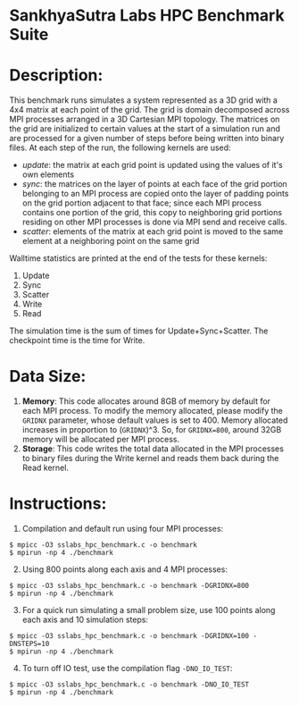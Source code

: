 # SankhyaSutra Labs HPC Benchmark Suite

Description:
============
This benchmark runs simulates a system represented as a 3D grid with a 4x4
matrix at each point of the grid. The grid is domain decomposed across MPI
processes arranged in a 3D Cartesian MPI topology. The matrices on the grid
are initialized to certain values at the start of a simulation run and are
processed for a given number of steps before being written into binary files.
At each step of the run, the following kernels are used:
+ *update*: the matrix at each grid point is updated using the values of it's
  own elements
+ *sync*: the matrices on the layer of points at each face of the grid
  portion belonging to an MPI process are copied onto the layer of padding
  points on the grid portion adjacent to that face; since each MPI process
  contains one portion of the grid, this copy to neighboring grid portions
  residing on other MPI processes is done via MPI send and receive calls.
+ *scatter*: elements of the matrix at each grid point is moved to the same
  element at a neighboring point on the same grid

Walltime statistics are printed at the end of the tests for these kernels:
1. Update
2. Sync
3. Scatter
4. Write
5. Read

The simulation time is the sum of times for Update+Sync+Scatter. The
checkpoint time is the time for Write.

Data Size:
==========
1. **Memory**: This code allocates around 8GB of memory by default for
each MPI process. To modify the memory allocated, please modify the
`GRIDNX` parameter, whose default values is set to 400. Memory allocated
increases in proportion to (`GRIDNX`)^3. So, for `GRIDNX=800`, around 32GB
memory will be allocated per MPI process.
2. **Storage**: This code writes the total data allocated in the MPI
processes to binary files during the Write kernel and reads them back
during the Read kernel.

Instructions:
=============
1. Compilation and default run using four MPI processes:
```
$ mpicc -O3 sslabs_hpc_benchmark.c -o benchmark
$ mpirun -np 4 ./benchmark
```
2. Using 800 points along each axis and 4 MPI processes:
```
$ mpicc -O3 sslabs_hpc_benchmark.c -o benchmark -DGRIDNX=800
$ mpirun -np 4 ./benchmark
```
3. For a quick run simulating a small problem size, use 100 points
along each axis and 10 simulation steps:
```
$ mpicc -O3 sslabs_hpc_benchmark.c -o benchmark -DGRIDNX=100 -DNSTEPS=10
$ mpirun -np 4 ./benchmark
```
4. To turn off IO test, use the compilation flag `-DNO_IO_TEST`:
```
$ mpicc -O3 sslabs_hpc_benchmark.c -o benchmark -DNO_IO_TEST
$ mpirun -np 4 ./benchmark
```

